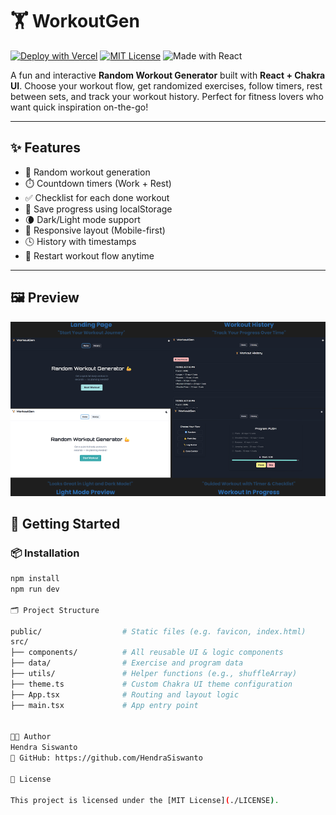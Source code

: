 # 🏋️ WorkoutGen

[![Deploy with Vercel](https://img.shields.io/badge/Deployed-Vercel-000?logo=vercel&logoColor=white)](https://workoutgen.vercel.app) 
[![MIT License](https://img.shields.io/badge/license-MIT-green.svg)](LICENSE)
![Made with React](https://img.shields.io/badge/Made%20with-React-blue.svg)

A fun and interactive **Random Workout Generator** built with **React + Chakra UI**. Choose your workout flow, get randomized exercises, follow timers, rest between sets, and track your workout history. Perfect for fitness lovers who want quick inspiration on-the-go!

---

## ✨ Features

- 🎲 Random workout generation
- ⏱️ Countdown timers (Work + Rest)
- ✅ Checklist for each done workout
- 💾 Save progress using localStorage
- 🌘 Dark/Light mode support
- 📱 Responsive layout (Mobile-first)
- 🕓 History with timestamps
- 🔁 Restart workout flow anytime

---

## 🖼 Preview

![WorkoutGen Preview](public/thumbnail.png)

## 🚀 Getting Started

### 📦 Installation

```bash
npm install
npm run dev

🗂 Project Structure

public/                  # Static files (e.g. favicon, index.html)
src/
├── components/          # All reusable UI & logic components
├── data/                # Exercise and program data
├── utils/               # Helper functions (e.g., shuffleArray)
├── theme.ts             # Custom Chakra UI theme configuration
├── App.tsx              # Routing and layout logic
├── main.tsx             # App entry point


👨‍💻 Author
Hendra Siswanto
🔗 GitHub: https://github.com/HendraSiswanto

📄 License

This project is licensed under the [MIT License](./LICENSE).

